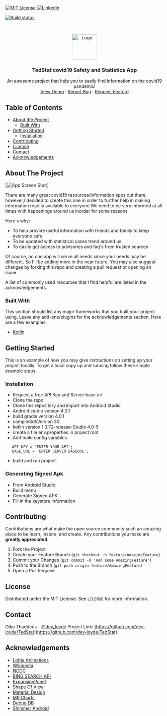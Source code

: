 
<!-- PROJECT SHIELDS -->
<!--
*** I'm using markdown "reference style" links for readability.
*** Reference links are enclosed in brackets [ ] instead of parentheses ( ).
*** See the bottom of this document for the declaration of the reference variables
*** for contributors-url, forks-url, etc. This is an optional, concise syntax you may use.
*** https://www.markdownguide.org/basic-syntax/#reference-style-links
-->
[![MIT License][license-shield]][license-url]
[![LinkedIn][linkedin-shield]][linkedin-url]

[![Build status](https://build.appcenter.ms/v0.1/apps/cda7635f-622f-499d-9bb4-61a0ce93bfa9/branches/appcenter/badge)](https://appcenter.ms)


<!-- PROJECT LOGO -->
<br />
<p align="center">
  <a href="https://github.com/dev-loyde/TedStat">
    <img src="https://github.com/dev-loyde/TedStat/blob/master/app/src/main/res/drawable/launch_logo.png" alt="Logo" width="80" height="80">
  </a>

  <h3 align="center">TedStat covid19 Safety and Statistics App</h3>

  <p align="center">
    An awesome project that help you to easily find information on the covid19 pandemic!
    <br />
    <a href="https://github.com/dev-loyde/TedStat">View Demo</a>
    ·
    <a href="https://github.com/dev-loyde/TedStat/issues">Report Bug</a>
    ·
    <a href="https://github.com/dev-loyde/TedStat/issues">Request Feature</a>
  </p>
</p>



<!-- TABLE OF CONTENTS -->
## Table of Contents

* [About the Project](#about-the-project)
  * [Built With](#built-with)
* [Getting Started](#getting-started)
  * [Installation](#installation)
* [Contributing](#contributing)
* [License](#license)
* [Contact](#contact)
* [Acknowledgements](#acknowledgements)



<!-- ABOUT THE PROJECT -->
## About The Project

[![App Screen Shot][product-screenshot]]

There are many great covid19 resources/information apps out there, however,I decided to create this one in order to further help in making information readily available to everyone
We need to be very informed at all times with happenings around us inorder for some reasons

Here's why:
* To help provide useful information with friends and family to keep everyone safe
* To be updated with statistical cases trend around us
* To easily get access to advisories and faq's from trusted sources

Of course, no one app will serve all needs since your needs may be different. So I'll be adding more in the near future. You may also suggest changes by forking this repo and creating a pull request or opening an issue.

A list of commonly used resources that I find helpful are listed in the acknowledgements.

### Built With
This section should list any major frameworks that you built your project using. Leave any add-ons/plugins for the acknowledgements section. Here are a few examples.
* [Kotlin](https://kotlinlang.org)


<!-- GETTING STARTED -->
## Getting Started

This is an example of how you may give instructions on setting up your project locally.
To get a local copy up and running follow these simple example steps.

### Installation
- Request a free API Key and Server base url
- Clone the repo
- Clone this repository and import into Android Studio
- Android studio version 4.0.1
- build gradle version 4.0.1
- compileSdkVersion 30
- kotlin version 1.3.72-release-Studio 4.0-5
- create a file env.properties in project root
- Add build config variables
```JS
   API_KEY = 'ENTER YOUR API';
   BASE_URL = 'ENTER SERVER BASEURL';
```
- build and run project.

### Generating Signed Apk 
- From Android Studio:
- Build menu
- Generate Signed APK...
- Fill in the keystore information 


<!-- CONTRIBUTING -->
## Contributing

Contributions are what make the open source community such an amazing place to be learn, inspire, and create. Any contributions you make are **greatly appreciated**.

1. Fork the Project
2. Create your Feature Branch (`git checkout -b feature/AmazingFeature`)
3. Commit your Changes (`git commit -m 'Add some AmazingFeature'`)
4. Push to the Branch (`git push origin feature/AmazingFeature`)
5. Open a Pull Request



<!-- LICENSE -->
## License

Distributed under the MIT License. See `LICENSE` for more information.



<!-- CONTACT -->
## Contact

Oiku Thaddeus - [@dev_loyde](https://twitter.com/dev_loyde) 
Project Link: [https://github.com/dev-loyde/TedStat](https://github.com/dev-loyde/TedStat)



<!-- ACKNOWLEDGEMENTS -->
## Acknowledgements
* [Lottie Animations](https://lottiefiles.com)
* [Wikipedia](https://en.wikipedia.org/wiki/Template:COVID-19_pandemic_data)
* [NCDC](https://covid19.ncdc.gov.ng)
* [BING SEARCH API](https://azure.microsoft.com/en-us/services/cognitive-services/bing-web-search-api/)
* [ExpansionPanel](https://github.com/florent37/ExpansionPanel)
* [Shape Of View](https://github.com/florent37/ShapeOfView)
* [Material Design](https://pages.github.com)
* [MP Charts](https://github.com/PhilJay/MPAndroidChart)
* [Debug DB](https://github.com/amitshekhariitbhu/Android-Debug-Database)
* [Shimmer Android](https://github.com/facebook/shimmer-android)



<!-- MARKDOWN LINKS & IMAGES -->
<!-- https://www.markdownguide.org/basic-syntax/#reference-style-links -->
[contributors-shield]: https://img.shields.io/github/contributors/othneildrew/Best-README-Template.svg?style=flat-square
[contributors-url]: https://github.com/othneildrew/Best-README-Template/graphs/contributors
[forks-shield]: https://img.shields.io/github/forks/othneildrew/Best-README-Template.svg?style=flat-square
[forks-url]: https://github.com/othneildrew/Best-README-Template/network/members
[stars-shield]: https://img.shields.io/github/stars/othneildrew/Best-README-Template.svg?style=flat-square
[stars-url]: https://github.com/othneildrew/Best-README-Template/stargazers
[issues-shield]: https://img.shields.io/github/issues/othneildrew/Best-README-Template.svg?style=flat-square
[issues-url]: https://github.com/othneildrew/Best-README-Template/issues
[license-shield]: https://img.shields.io/github/license/othneildrew/Best-README-Template.svg?style=flat-square
[license-url]: https://github.com/othneildrew/Best-README-Template/blob/master/LICENSE.txt
[linkedin-shield]: https://img.shields.io/badge/-LinkedIn-black.svg?style=flat-square&logo=linkedin&colorB=555
[linkedin-url]: www.linkedin.com/in/thaddeus-oseghale
[product-screenshot]: https://github.com/dev-loyde/TedStat/blob/master/screenshots/ted-stat-screenshot.png